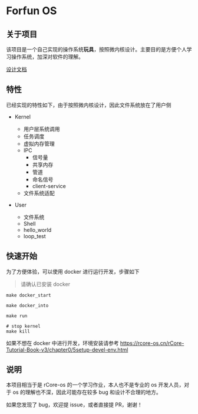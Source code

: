 # Forfun OS

## 关于项目

该项目是一个自己实现的操作系统**玩具**，按照微内核设计。主要目的是方便个人学习操作系统，加深对软件的理解。

[设计文档](https://croak.cxyz.space/posts/ffos/)

## 特性

已经实现的特性如下，由于按照微内核设计，因此文件系统放在了用户侧

- Kernel
    - 用户层系统调用
    - 任务调度
    - 虚拟内存管理
    - IPC
        - 信号量
        - 共享内存
        - 管道
        - 命名信号
        - client-service
    - 文件系统适配

- User
    - 文件系统
    - Shell
    - hello_world
    - loop_test

## 快速开始

为了方便体验，可以使用 docker 进行运行开发，步骤如下

> 请确认已安装 docker

```
make docker_start

make docker_into

make run

# stop kernel
make kill
```

如果不想在 docker 中进行开发，环境安装请参考
https://rcore-os.cn/rCore-Tutorial-Book-v3/chapter0/5setup-devel-env.html

## 说明

本项目相当于是 rCore-os 的一个学习作业，本人也不是专业的 os 开发人员，对于 os 的理解也不深，因此可能存在较多 bug 和设计不合理的地方。

如果您发现了 bug，欢迎提 issue，或者直接提 PR，谢谢！

